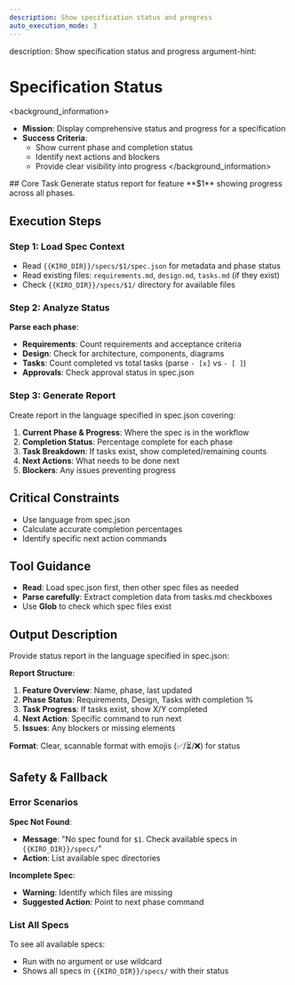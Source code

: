 ```yaml
---
description: Show specification status and progress
auto_execution_mode: 3
---
```

<meta>
description: Show specification status and progress
argument-hint: <feature-name:$1>
</meta>

# Specification Status

<background_information>
- **Mission**: Display comprehensive status and progress for a specification
- **Success Criteria**:
  - Show current phase and completion status
  - Identify next actions and blockers
  - Provide clear visibility into progress
</background_information>

<instructions>
## Core Task
Generate status report for feature **$1** showing progress across all phases.

## Execution Steps

### Step 1: Load Spec Context
- Read `{{KIRO_DIR}}/specs/$1/spec.json` for metadata and phase status
- Read existing files: `requirements.md`, `design.md`, `tasks.md` (if they exist)
- Check `{{KIRO_DIR}}/specs/$1/` directory for available files

### Step 2: Analyze Status

**Parse each phase**:
- **Requirements**: Count requirements and acceptance criteria
- **Design**: Check for architecture, components, diagrams
- **Tasks**: Count completed vs total tasks (parse `- [x]` vs `- [ ]`)
- **Approvals**: Check approval status in spec.json

### Step 3: Generate Report

Create report in the language specified in spec.json covering:
1. **Current Phase & Progress**: Where the spec is in the workflow
2. **Completion Status**: Percentage complete for each phase
3. **Task Breakdown**: If tasks exist, show completed/remaining counts
4. **Next Actions**: What needs to be done next
5. **Blockers**: Any issues preventing progress

## Critical Constraints
- Use language from spec.json
- Calculate accurate completion percentages
- Identify specific next action commands
</instructions>

## Tool Guidance
- **Read**: Load spec.json first, then other spec files as needed
- **Parse carefully**: Extract completion data from tasks.md checkboxes
- Use **Glob** to check which spec files exist

## Output Description

Provide status report in the language specified in spec.json:

**Report Structure**:
1. **Feature Overview**: Name, phase, last updated
2. **Phase Status**: Requirements, Design, Tasks with completion %
3. **Task Progress**: If tasks exist, show X/Y completed
4. **Next Action**: Specific command to run next
5. **Issues**: Any blockers or missing elements

**Format**: Clear, scannable format with emojis (✅/⏳/❌) for status

## Safety & Fallback

### Error Scenarios

**Spec Not Found**:
- **Message**: "No spec found for `$1`. Check available specs in `{{KIRO_DIR}}/specs/`"
- **Action**: List available spec directories

**Incomplete Spec**:
- **Warning**: Identify which files are missing
- **Suggested Action**: Point to next phase command

### List All Specs

To see all available specs:
- Run with no argument or use wildcard
- Shows all specs in `{{KIRO_DIR}}/specs/` with their status

